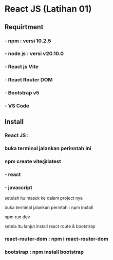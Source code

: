 # React JS (Latihan 01)

## Requirtment

### - npm : versi 10.2.5

### - node js : versi v20.10.0

### - React js Vite

### - React Router DOM

### - Bootstrap v5

### - VS Code

## Install

### React JS :

### buka terminal jalankan perinntah ini

### npm create vite@latest

### - react

### - javascript

setelah itu masuk ke dalam project nya

buka terminal jalankan perintah :
npm install

npm run dev

setela itu lanjut install react route & bootstrap

### react-router-dom : npm i react-router-dom

### bootstrap : npm install bootstrap
